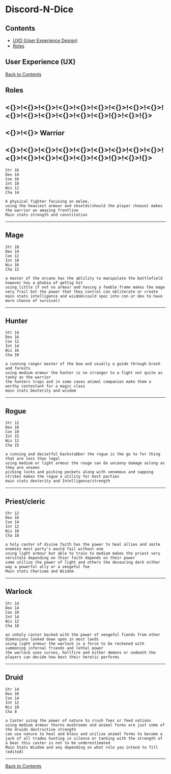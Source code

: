 # Discord-N-Dice

## Contents

- [UXD (User Experience Design)](#user-experience-ux)
- [Roles ](#roles)

## User Experience (UX)
[Back to Contents](#contents)

## Roles

## <{}>!<{}>!<{}>!<{}>!<{}>!<{}>!<{}>!<{}>!<{}>!<{}>!<{}>!<{}>!<{}>!<{}>!<{}>!{}>!<{}>!{}>
## <{}>!<{}> Warrior
## <{}>!<{}>!<{}>!<{}>!<{}>!<{}>!<{}>!<{}>!<{}>!<{}>!<{}>!<{}>!<{}>!<{}>!<{}>!{}>!<{}>!{}>
```
Str 16
Dex 14
Con 16
Int 10
Wis 12
Cha 14
```
```
A physical fighter focusing on melee,
using the heaviest armour and shields(should the player choose) makes the warrior an amazing frontline
Main stats strength and constitution
```
---


## Mage

```
Str 10
Dex 14
Con 12
Int 18
Wis 16
Cha 12
```
```
a master of the arcane has the ablility to manipulate the battlefield however has a phobia of gettig hit
using little if not no armour and having a feeble frame makes the mage very frail but the power that they control can obliterate or create
main stats intelligence and wisdom(could spec into con or dex to have more chance of survival)
```
---


## Hunter
```
Str 14
Dex 16
Con 12
Int 14
Wis 16
Cha 10
```
```
a cunning ranger master of the bow and usually a guide through brash and forests
using medium armour the hunter is no stranger to a fight not quite as tanky as the warrior
the hunters traps and in some cases animal companion make them a worthy contestant for a magic class
main stats Dexterity and wisdom
```
---


## Rogue
```
Str 12
Dex 18
Con 10
Int 15
Wis 12
Cha 15
```
```
a cunning and decietful backstabber the rogue is the go to for thing that are less than legal
using medium or light armour the rouge can do uncanny damage aslong as they are unseen
picking locks and picking pockets along with venomous and sapping strikes makes the rogue a utility for most parties
main stats dexterity and Intelligence/strength
```
---


## Priest/cleric
```
Str 12
Dex 16
Con 14
Int 12
Wis 10
Cha 18
```
```
a holy caster of divine faith has the power to heal allies and smite enemies most party's would fail without one
using light armour but able to train to medium makes the priest very versitale depending on thier faith depends on their power
some utilize the power of light and others the devouring dark either way a powerful ally or a vengeful foe
Main stats Charisma and Wisdom
```
---


## Warlock
```
Str 14
Dex 14
Con 10
Int 14
Wis 12
Cha 18
```
```
an unholy caster backed with the power of vengeful fiends from other dimensions looked down upon in most lands
using light armour the warlock is a force to be reckoned with summoning infernal friends and lethal power
the warlock uses curses, hellfire and either demons or undeath the players can decide how best their heretic performs
```
---

## Druid
```
Str 14
Dex 16
Con 14
Int 12
Wis 18
Cha 8 
```
```
a Caster using the power of nature to crush foes or feed nations
using medium armour thorns mushrooms and animal forms are just some of the druids destructive strength
can use nature to heal and bless and utilize animal forms to become a jack of all trades hunting in silence or tanking with the strength of a bear this caster is not to be underestimated
Main Stats Wisdom and any depending on what role you intend to fill (edited)
```
---

[Back to Contents](#contents)
